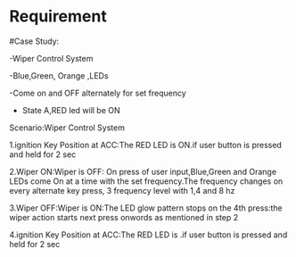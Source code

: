 # Requirement

#Case Study:

-Wiper Control System

-Blue,Green, Orange ,LEDs

-Come on and OFF alternately for set frequency

- State A,RED led will be ON

Scenario:Wiper Control System

1.ignition Key Position at ACC:The RED LED is ON.if user button is pressed and held for 2 sec

2.Wiper ON:Wiper is OFF: On press of user input,Blue,Green and Orange LEDs come On at a time with the set frequency.The frequency changes on every alternate key 
  press, 3 frequency level with 1,4 and 8 hz
  
3.Wiper OFF:Wiper is ON:The LED glow pattern stops on the 4th press:the wiper action starts next press onwords as mentioned in step 2

4.ignition Key Position at ACC:The RED LED is .if user button is pressed and held for 2 sec

 
